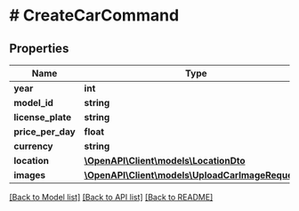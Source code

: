 # # CreateCarCommand

## Properties

Name | Type | Description | Notes
------------ | ------------- | ------------- | -------------
**year** | **int** |  | [optional]
**model_id** | **string** |  | [optional]
**license_plate** | **string** |  | [optional]
**price_per_day** | **float** |  | [optional]
**currency** | **string** |  | [optional]
**location** | [**\OpenAPI\Client\models\LocationDto**](LocationDto.md) |  | [optional]
**images** | [**\OpenAPI\Client\models\UploadCarImageRequest[]**](UploadCarImageRequest.md) |  | [optional]

[[Back to Model list]](../../README.md#models) [[Back to API list]](../../README.md#endpoints) [[Back to README]](../../README.md)
